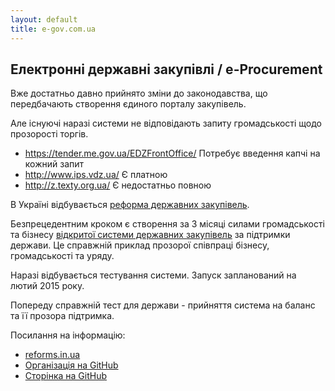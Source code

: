 ```yaml
---
layout: default
title: e-gov.com.ua
---
```


## Електронні державні закупівлі / e-Procurement

Вже достатньо давно прийнято зміни до законодавства, що передбачають створення єдиного порталу закупівель.

Але існуючі наразі системи не відповідають запиту громадськості щодо прозорості торгів.

* https://tender.me.gov.ua/EDZFrontOffice/ Потребує введення капчі на кожний запит
* http://www.ips.vdz.ua/ Є платною
* http://z.texty.org.ua/ Є недостатньо повною

В Україні відбувається [реформа державних закупівель](http://reforms.in.ua/initsiatyvy/reforma-derzhavnyh-zakupivel.html).

Безпрецедентним кроком є створення за 3 місяці силами громадськості та бізнесу
[відкритої системи державних закупівель](https://github.com/openprocurement) за підтримки держави.
Це справжній приклад прозорої співпраці бізнесу, громадськості та уряду.

Наразі відбувається тестування системи. Запуск запланований на лютий 2015 року.

Попереду справжній тест для держави - прийняття система на баланс та її прозора підтримка.

Посилання на інформацію:
  * [reforms.in.ua](http://reforms.in.ua/initsiatyvy/reforma-derzhavnyh-zakupivel.html)
  * [Організація на GitHub](https://github.com/openprocurement)
  * [Сторінка на GitHub](http://openprocurement.github.io/openprocurement/)
